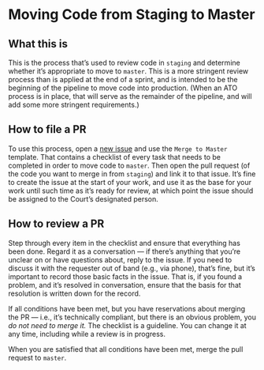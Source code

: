 # Moving Code from Staging to Master

## What this is
This is the process that’s used to review code in `staging` and determine whether it’s appropriate to move to `master`. This is a more stringent review process than is applied at the end of a sprint, and is intended to be the beginning of the pipeline to move code into production. (When an ATO process is in place, that will serve as the remainder of the pipeline, and will add some more stringent requirements.)

## How to file a PR
To use this process, open a [new issue](https://github.com/ustaxcourt/ef-cms/issues/new/) and use the `Merge to Master` template. That contains a checklist of every task that needs to be completed in order to move code to `master`. Then open the pull request (of the code you want to merge in from `staging`) and link it to that issue. It’s fine to create the issue at the start of your work, and use it as the base for your work until such time as it’s ready for review, at which point the issue should be assigned to the Court’s designated person.

## How to review a PR
Step through every item in the checklist and ensure that everything has been done. Regard it as a conversation — if there’s anything that you’re unclear on or have questions about, reply to the issue. If you need to discuss it with the requester out of band (e.g., via phone), that’s fine, but it’s important to record those basic facts in the issue. That is, if you found a problem, and it’s resolved in conversation, ensure that the basis for that resolution is written down for the record.

If all conditions have been met, but you have reservations about merging the PR — i.e., it’s technically compliant, but there is an obvious problem, you _do not need to merge it._ The checklist is a guideline. You can change it at any time, including while a review is in progress.

When you are satisfied that all conditions have been met, merge the pull request to `master`.
